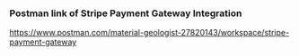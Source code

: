 ### Postman link of Stripe Payment Gateway Integration
https://www.postman.com/material-geologist-27820143/workspace/stripe-payment-gateway
